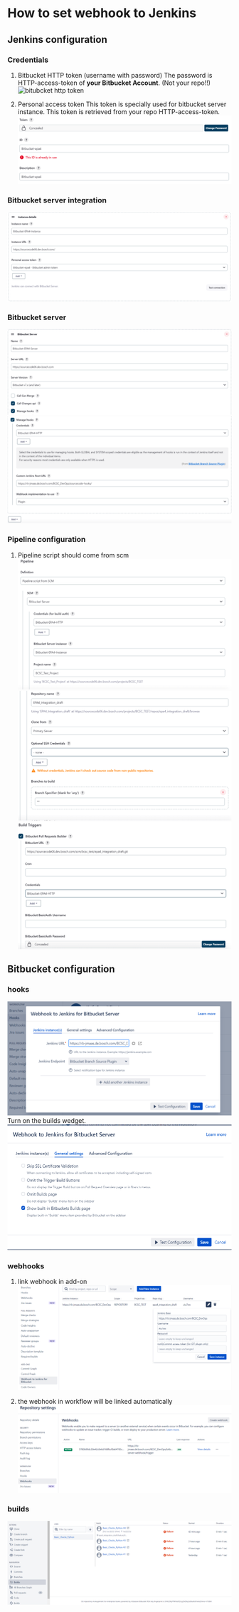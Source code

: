 # How to set webhook to Jenkins

## Jenkins configuration

### Credentials

1. Bitbucket HTTP token (username with password)
   The password is HTTP-access-token of **your Bitbucket Account**. (Not your repo!!)
   ![bitubcket http token](assets/bitbucket_http_token.png.png)

2. Personal access token
   This token is specially used for bitbucket server instance. This token is retrieved from your repo HTTP-access-token.
   ![personal access token](assets/bitbucket_admin_token.png)

### Bitbucket server integration

![bitbucket server integration](assets/Bitbucket_server_integration.png)

### Bitbucket server

![bitbucket server 1](assets/Bitbucket_server_1.png)
![bitbucket server 2](assets/Bitbucket_server_2.png)

### Pipeline configuration

1. Pipeline script should come from scm
   ![scm_1](assets/pipeline_1.png)
   ![scm_2](assets/pipeline_2.png)
   ![trigger](assets/pipeline_3.png)

## Bitbucket configuration

### hooks

![hooks 1](assets/hooks_1.png)
Turn on the builds wedget.
![hooks 2](assets/hooks_2.png)

### webhooks

1. link webhook in add-on
   ![webhook add-on](assets/webhooks_1.png)

2. the webhook in workflow will be linked automatically
   ![webhook link](assets/webhooks_2.png)

### builds

![builds](assets/builds.png)
